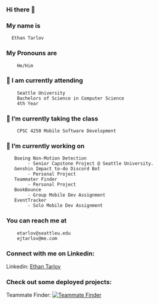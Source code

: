 ### Hi there 👋

 ### My name is 
      Ethan Tarlov
### My Pronouns are 
        He/Him
 ### 🏫 I am currently attending
        Seattle University
        Bachelors of Science in Computer Science
        4th Year 
 ### 🌱 I’m currently taking the class
        CPSC 4250 Mobile Software Development
 ### 🔭 I’m currently working on
       Boeing Non-Motion Detection
            - Senior Capstone Project @ Seattle University.
       Genshin Impact to-do Discord Bot
            - Personal Project
       Teammater Finder
            - Personal Project
       BookBounce
            - Group Mobile Dev Assignment
       EventTracker
            - Solo Mobile Dev Assignment
 ### You can reach me at
        etarlov@seattleu.edu
        ejtarlov@me.com
 ### Connect with me on Linkedin:
 Linkedin: [Ethan Tarlov](https://www.linkedin.com/in/ethan-tarlov/)
 ### Check out some deployed projects:
 Teammate Finder: [![Teammate Finder](https://img.shields.io/badge/TeammateFinder-%230175C2.svg?style=for-the-badge&logo=dart&logoColor=white)](https://teammatefinder.azurewebsites.net)
